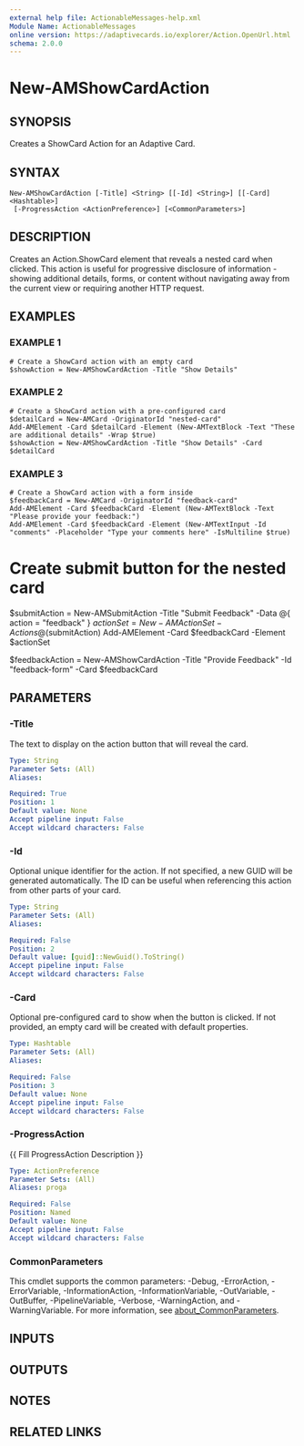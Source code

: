 ```yaml
---
external help file: ActionableMessages-help.xml
Module Name: ActionableMessages
online version: https://adaptivecards.io/explorer/Action.OpenUrl.html
schema: 2.0.0
---
```


# New-AMShowCardAction

## SYNOPSIS
Creates a ShowCard Action for an Adaptive Card.

## SYNTAX

```
New-AMShowCardAction [-Title] <String> [[-Id] <String>] [[-Card] <Hashtable>]
 [-ProgressAction <ActionPreference>] [<CommonParameters>]
```

## DESCRIPTION
Creates an Action.ShowCard element that reveals a nested card when clicked.
This action is useful for progressive disclosure of information - showing additional
details, forms, or content without navigating away from the current view or requiring
another HTTP request.

## EXAMPLES

### EXAMPLE 1
```
# Create a ShowCard action with an empty card
$showAction = New-AMShowCardAction -Title "Show Details"
```

### EXAMPLE 2
```
# Create a ShowCard action with a pre-configured card
$detailCard = New-AMCard -OriginatorId "nested-card"
Add-AMElement -Card $detailCard -Element (New-AMTextBlock -Text "These are additional details" -Wrap $true)
$showAction = New-AMShowCardAction -Title "Show Details" -Card $detailCard
```

### EXAMPLE 3
```
# Create a ShowCard action with a form inside
$feedbackCard = New-AMCard -OriginatorId "feedback-card"
Add-AMElement -Card $feedbackCard -Element (New-AMTextBlock -Text "Please provide your feedback:")
Add-AMElement -Card $feedbackCard -Element (New-AMTextInput -Id "comments" -Placeholder "Type your comments here" -IsMultiline $true)
```

# Create submit button for the nested card
$submitAction = New-AMSubmitAction -Title "Submit Feedback" -Data @{ action = "feedback" }
$actionSet = New-AMActionSet -Actions @($submitAction)
Add-AMElement -Card $feedbackCard -Element $actionSet

$feedbackAction = New-AMShowCardAction -Title "Provide Feedback" -Id "feedback-form" -Card $feedbackCard

## PARAMETERS

### -Title
The text to display on the action button that will reveal the card.

```yaml
Type: String
Parameter Sets: (All)
Aliases:

Required: True
Position: 1
Default value: None
Accept pipeline input: False
Accept wildcard characters: False
```

### -Id
Optional unique identifier for the action.
If not specified, a new GUID will be
generated automatically.
The ID can be useful when referencing this action from
other parts of your card.

```yaml
Type: String
Parameter Sets: (All)
Aliases:

Required: False
Position: 2
Default value: [guid]::NewGuid().ToString()
Accept pipeline input: False
Accept wildcard characters: False
```

### -Card
Optional pre-configured card to show when the button is clicked.
If not provided,
an empty card will be created with default properties.

```yaml
Type: Hashtable
Parameter Sets: (All)
Aliases:

Required: False
Position: 3
Default value: None
Accept pipeline input: False
Accept wildcard characters: False
```

### -ProgressAction
{{ Fill ProgressAction Description }}

```yaml
Type: ActionPreference
Parameter Sets: (All)
Aliases: proga

Required: False
Position: Named
Default value: None
Accept pipeline input: False
Accept wildcard characters: False
```

### CommonParameters
This cmdlet supports the common parameters: -Debug, -ErrorAction, -ErrorVariable, -InformationAction, -InformationVariable, -OutVariable, -OutBuffer, -PipelineVariable, -Verbose, -WarningAction, and -WarningVariable. For more information, see [about_CommonParameters](http://go.microsoft.com/fwlink/?LinkID=113216).

## INPUTS

## OUTPUTS

## NOTES

## RELATED LINKS
